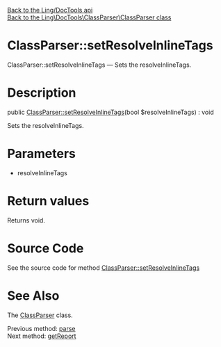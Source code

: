 [Back to the Ling/DocTools api](https://github.com/lingtalfi/DocTools/blob/master/doc/api/Ling/DocTools.md)<br>
[Back to the Ling\DocTools\ClassParser\ClassParser class](https://github.com/lingtalfi/DocTools/blob/master/doc/api/Ling/DocTools/ClassParser/ClassParser.md)


ClassParser::setResolveInlineTags
================



ClassParser::setResolveInlineTags — Sets the resolveInlineTags.




Description
================


public [ClassParser::setResolveInlineTags](https://github.com/lingtalfi/DocTools/blob/master/doc/api/Ling/DocTools/ClassParser/ClassParser/setResolveInlineTags.md)(bool $resolveInlineTags) : void




Sets the resolveInlineTags.




Parameters
================


- resolveInlineTags

    


Return values
================

Returns void.








Source Code
===========
See the source code for method [ClassParser::setResolveInlineTags](https://github.com/lingtalfi/DocTools/blob/master/ClassParser/ClassParser.php#L644-L647)


See Also
================

The [ClassParser](https://github.com/lingtalfi/DocTools/blob/master/doc/api/Ling/DocTools/ClassParser/ClassParser.md) class.

Previous method: [parse](https://github.com/lingtalfi/DocTools/blob/master/doc/api/Ling/DocTools/ClassParser/ClassParser/parse.md)<br>Next method: [getReport](https://github.com/lingtalfi/DocTools/blob/master/doc/api/Ling/DocTools/ClassParser/ClassParser/getReport.md)<br>

